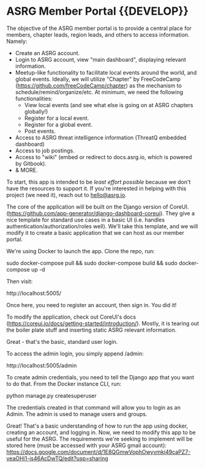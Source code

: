 # ASRG Member Portal {{DEVELOP}}

The objective of the ASRG member portal is to provide a central place for members, chapter leads, region leads, and others to access information. Namely:
- Create an ASRG account.
- Login to ASRG account, view "main dashboard", displaying relevant information.
- Meetup-like functionality to facilitate local events around the world, and global events. Ideally, we will utilize "Chapter" by FreeCodeCamp (https://github.com/freeCodeCamp/chapter) as the mechanism to schedule/remind/organize/etc. At minimum, we need the following functionalities:
  - View local events (and see what else is going on at ASRG chapters globally!)
  - Register for a local event.
  - Register for a global event.
  - Post events.
- Access to ASRG threat intelligence information (ThreatQ embedded dashboard)
- Access to job postings.
- Access to "wiki" (embed or redirect to docs.asrg.io, which is powered by Gitbook).
- & MORE.



To start, this app is intended to be _least effort possible_ because we don't have the resources to support it. If you're interested in helping with this project (we need it), reach out to hello@asrg.io.

The core of the application will be built on the Django version of CoreUI. (https://github.com/app-generator/django-dashboard-coreui). They give a nice template for standard use cases in a basic UI (i.e. handles authentication/authorization/roles well). We'll take this template, and we will modify it to create a basic application that we can host as our member portal.

We're using Docker to launch the app. Clone the repo, run:

sudo docker-compose pull && sudo docker-compose build && sudo docker-compose up -d

Then visit:

http://localhost:5005/

Once here, you need to register an account, then sign in. You did it!

To modify the application, check out CoreUI's docs (https://coreui.io/docs/getting-started/introduction/). Mostly, it is tearing out the boiler plate stuff and inserting static ASRG relevant information.

Great - that's the basic, standard user login.

To access the admin login, you simply append /admin:

http://localhost:5005/admin

To create admin credentials, you need to tell the Django app that you want to do that. From the Docker instance CLI, run:

python manage.py createsuperuser

The credentials created in that command will allow you to login as an Admin. The admin is used to manage users and groups.

Great! That's a basic understanding of how to run the app using docker, creating an account, and logging in. Now, we need to modify this app to be useful for the ASRG. The requirements we're seeking to implement will be stored here (must be accessed with your ASRG gmail account): https://docs.google.com/document/d/1E8QGmwVophOwyvmki49caPZ7-veaOHi1-js46AcDwTQ/edit?usp=sharing
